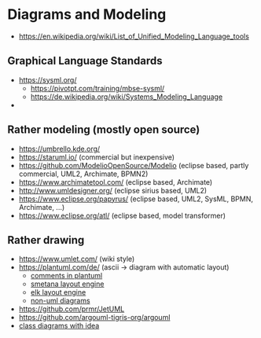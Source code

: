 # Diagrams and Modeling

* https://en.wikipedia.org/wiki/List_of_Unified_Modeling_Language_tools

## Graphical Language Standards

* https://sysml.org/
  + https://pivotpt.com/training/mbse-sysml/
  + https://de.wikipedia.org/wiki/Systems_Modeling_Language
* 

## Rather modeling (mostly open source)

* https://umbrello.kde.org/
* https://staruml.io/ (commercial but inexpensive)
* https://github.com/ModelioOpenSource/Modelio (eclipse based, partly commercial, UML2, Archimate, BPMN2)
* https://www.archimatetool.com/ (eclipse based, Archimate)
* http://www.umldesigner.org/ (eclipse sirius based, UML2)
* https://www.eclipse.org/papyrus/ (eclipse based, UML2, SysML, BPMN, Archimate, ...)
* https://www.eclipse.org/atl/ (eclipse based, model transformer)

## Rather drawing

* https://www.umlet.com/ (wiki style)
* https://plantuml.com/de/ (ascii -> diagram with automatic layout)
  + [comments in plantuml](https://forum.plantuml.net/1353/is-it-possible-to-comment-out-lines-of-diagram-syntax)
  + [smetana layout engine](https://plantuml.com/de/smetana02)
  + [elk layout engine](https://plantuml.com/de/elk)
  + [non-uml diagrams](https://plantuml.com/de/dot)
* https://github.com/prmr/JetUML
* https://github.com/argouml-tigris-org/argouml
* [class diagrams with idea](https://www.jetbrains.com/help/idea/class-diagram.html)
